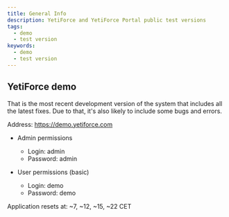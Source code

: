 ```yaml
---
title: General Info
description: YetiForce and YetiForce Portal public test versions
tags:
  - demo
  - test version
keywords:
  - demo
  - test version
---
```


## YetiForce demo

That is the most recent development version of the system that includes all the latest fixes. Due to that, it's also likely to include some bugs and errors.

Address: <a href="https://demo.yetiforce.com" target="_blank">https://demo.yetiforce.com</a>

- Admin permissions

  - Login: admin
  - Password: admin

- User permissions (basic)
  - Login: demo
  - Password: demo

Application resets at: ~7, ~12, ~15, ~22 CET
